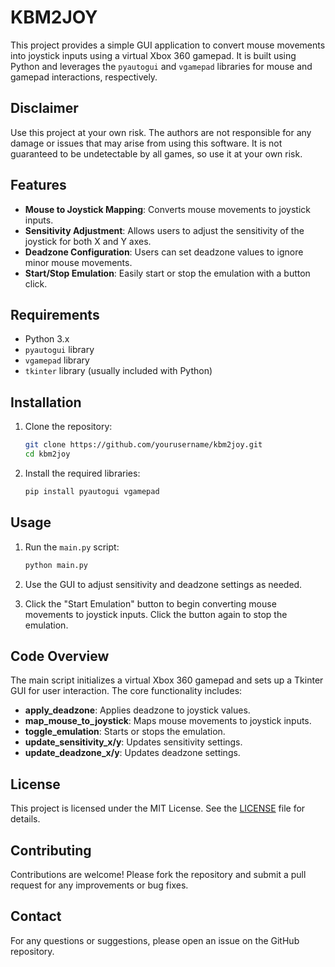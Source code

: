 # KBM2JOY

This project provides a simple GUI application to convert mouse movements into joystick inputs using a virtual Xbox 360 gamepad. It is built using Python and leverages the `pyautogui` and `vgamepad` libraries for mouse and gamepad interactions, respectively.

## Disclaimer

Use this project at your own risk. The authors are not responsible for any damage or issues that may arise from using this software. It is not guaranteed to be undetectable by all games, so use it at your own risk.

## Features

- **Mouse to Joystick Mapping**: Converts mouse movements to joystick inputs.
- **Sensitivity Adjustment**: Allows users to adjust the sensitivity of the joystick for both X and Y axes.
- **Deadzone Configuration**: Users can set deadzone values to ignore minor mouse movements.
- **Start/Stop Emulation**: Easily start or stop the emulation with a button click.

## Requirements

- Python 3.x
- `pyautogui` library
- `vgamepad` library
- `tkinter` library (usually included with Python)

## Installation

1. Clone the repository:

   ```sh
   git clone https://github.com/yourusername/kbm2joy.git
   cd kbm2joy
   ```

2. Install the required libraries:
   ```sh
   pip install pyautogui vgamepad
   ```

## Usage

1. Run the `main.py` script:

   ```sh
   python main.py
   ```

2. Use the GUI to adjust sensitivity and deadzone settings as needed.

3. Click the "Start Emulation" button to begin converting mouse movements to joystick inputs. Click the button again to stop the emulation.

## Code Overview

The main script initializes a virtual Xbox 360 gamepad and sets up a Tkinter GUI for user interaction. The core functionality includes:

- **apply_deadzone**: Applies deadzone to joystick values.
- **map_mouse_to_joystick**: Maps mouse movements to joystick inputs.
- **toggle_emulation**: Starts or stops the emulation.
- **update_sensitivity_x/y**: Updates sensitivity settings.
- **update_deadzone_x/y**: Updates deadzone settings.

## License

This project is licensed under the MIT License. See the [LICENSE](LICENSE) file for details.

## Contributing

Contributions are welcome! Please fork the repository and submit a pull request for any improvements or bug fixes.

## Contact

For any questions or suggestions, please open an issue on the GitHub repository.
